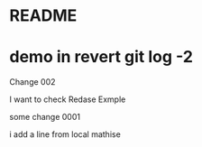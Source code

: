 # README


# demo in revert git log -2

Change 002


I want to check Redase Exmple 


some change 0001


i add a line from local mathise